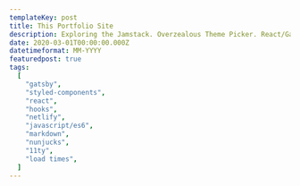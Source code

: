 ```yaml
---
templateKey: post
title: This Portfolio Site
description: Exploring the Jamstack. Overzealous Theme Picker. React/Gatsby/Styled-Components/Netlify
date: 2020-03-01T00:00:00.000Z
datetimeformat: MM-YYYY
featuredpost: true
tags:
  [
    "gatsby",
    "styled-components",
    "react",
    "hooks",
    "netlify",
    "javascript/es6",
    "markdown",
    "nunjucks",
    "11ty",
    "load times",
  ]
---
```

